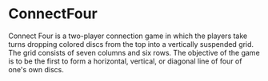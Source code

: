 # ConnectFour

Connect Four is a two-player connection game in which the players take turns dropping colored discs from the top into a vertically suspended grid. The grid consists of seven columns and six rows. The objective of the game is to be the first to form a horizontal, vertical, or diagonal line of four of one's own discs.
